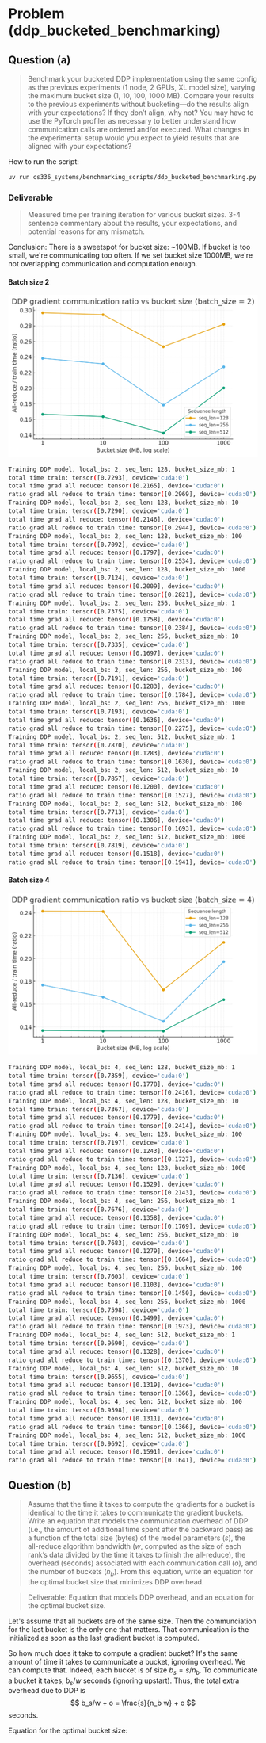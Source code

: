# Problem (ddp_bucketed_benchmarking)

## Question (a) 

> Benchmark your bucketed DDP implementation using the same config as the previous experiments
> (1 node, 2 GPUs, XL model size), varying the maximum bucket size (1, 10, 100, 1000 MB).
> Compare your results to the previous experiments without bucketing—do the results align with
> your expectations? If they don’t align, why not? You may have to use the PyTorch profiler as
> necessary to better understand how communication calls are ordered and/or executed. What
> changes in the experimental setup would you expect to yield results that are aligned with your
> expectations?

How to run the script:
```bash
uv run cs336_systems/benchmarking_scripts/ddp_bucketed_benchmarking.py
```

### Deliverable

> Measured time per training iteration for various bucket sizes. 3-4 sentence commentary about the results, your expectations, and potential reasons for any mismatch.

Conclusion: There is a sweetspot for bucket size: ~100MB. If bucket is too small, we're communicating too often. If we set bucket size 1000MB, we're not overlapping communication and computation enough.

#### Batch size 2
![Batch size 2](figures/bucketed_batch_size_2.png)
```bash 
Training DDP model, local_bs: 2, seq_len: 128, bucket_size_mb: 1
total time train: tensor([0.7293], device='cuda:0')
total time grad all reduce: tensor([0.2165], device='cuda:0')
ratio grad all reduce to train time: tensor([0.2969], device='cuda:0')
Training DDP model, local_bs: 2, seq_len: 128, bucket_size_mb: 10
total time train: tensor([0.7290], device='cuda:0')
total time grad all reduce: tensor([0.2146], device='cuda:0')
ratio grad all reduce to train time: tensor([0.2944], device='cuda:0')
Training DDP model, local_bs: 2, seq_len: 128, bucket_size_mb: 100
total time train: tensor([0.7092], device='cuda:0')
total time grad all reduce: tensor([0.1797], device='cuda:0')
ratio grad all reduce to train time: tensor([0.2534], device='cuda:0')
Training DDP model, local_bs: 2, seq_len: 128, bucket_size_mb: 1000
total time train: tensor([0.7124], device='cuda:0')
total time grad all reduce: tensor([0.2009], device='cuda:0')
ratio grad all reduce to train time: tensor([0.2821], device='cuda:0')
Training DDP model, local_bs: 2, seq_len: 256, bucket_size_mb: 1
total time train: tensor([0.7375], device='cuda:0')
total time grad all reduce: tensor([0.1758], device='cuda:0')
ratio grad all reduce to train time: tensor([0.2384], device='cuda:0')
Training DDP model, local_bs: 2, seq_len: 256, bucket_size_mb: 10
total time train: tensor([0.7335], device='cuda:0')
total time grad all reduce: tensor([0.1697], device='cuda:0')
ratio grad all reduce to train time: tensor([0.2313], device='cuda:0')
Training DDP model, local_bs: 2, seq_len: 256, bucket_size_mb: 100
total time train: tensor([0.7191], device='cuda:0')
total time grad all reduce: tensor([0.1283], device='cuda:0')
ratio grad all reduce to train time: tensor([0.1784], device='cuda:0')
Training DDP model, local_bs: 2, seq_len: 256, bucket_size_mb: 1000
total time train: tensor([0.7193], device='cuda:0')
total time grad all reduce: tensor([0.1636], device='cuda:0')
ratio grad all reduce to train time: tensor([0.2275], device='cuda:0')
Training DDP model, local_bs: 2, seq_len: 512, bucket_size_mb: 1
total time train: tensor([0.7870], device='cuda:0')
total time grad all reduce: tensor([0.1283], device='cuda:0')
ratio grad all reduce to train time: tensor([0.1630], device='cuda:0')
Training DDP model, local_bs: 2, seq_len: 512, bucket_size_mb: 10
total time train: tensor([0.7857], device='cuda:0')
total time grad all reduce: tensor([0.1200], device='cuda:0')
ratio grad all reduce to train time: tensor([0.1527], device='cuda:0')
Training DDP model, local_bs: 2, seq_len: 512, bucket_size_mb: 100
total time train: tensor([0.7713], device='cuda:0')
total time grad all reduce: tensor([0.1306], device='cuda:0')
ratio grad all reduce to train time: tensor([0.1693], device='cuda:0')
Training DDP model, local_bs: 2, seq_len: 512, bucket_size_mb: 1000
total time train: tensor([0.7819], device='cuda:0')
total time grad all reduce: tensor([0.1518], device='cuda:0')
ratio grad all reduce to train time: tensor([0.1941], device='cuda:0')
```

#### Batch size 4
![Batch size 4](figures/bucketed_batch_size_4.png)
```bash 
Training DDP model, local_bs: 4, seq_len: 128, bucket_size_mb: 1
total time train: tensor([0.7359], device='cuda:0')
total time grad all reduce: tensor([0.1778], device='cuda:0')
ratio grad all reduce to train time: tensor([0.2416], device='cuda:0')
Training DDP model, local_bs: 4, seq_len: 128, bucket_size_mb: 10
total time train: tensor([0.7367], device='cuda:0')
total time grad all reduce: tensor([0.1779], device='cuda:0')
ratio grad all reduce to train time: tensor([0.2414], device='cuda:0')
Training DDP model, local_bs: 4, seq_len: 128, bucket_size_mb: 100
total time train: tensor([0.7197], device='cuda:0')
total time grad all reduce: tensor([0.1243], device='cuda:0')
ratio grad all reduce to train time: tensor([0.1727], device='cuda:0')
Training DDP model, local_bs: 4, seq_len: 128, bucket_size_mb: 1000
total time train: tensor([0.7136], device='cuda:0')
total time grad all reduce: tensor([0.1529], device='cuda:0')
ratio grad all reduce to train time: tensor([0.2143], device='cuda:0')
Training DDP model, local_bs: 4, seq_len: 256, bucket_size_mb: 1
total time train: tensor([0.7676], device='cuda:0')
total time grad all reduce: tensor([0.1358], device='cuda:0')
ratio grad all reduce to train time: tensor([0.1769], device='cuda:0')
Training DDP model, local_bs: 4, seq_len: 256, bucket_size_mb: 10
total time train: tensor([0.7683], device='cuda:0')
total time grad all reduce: tensor([0.1279], device='cuda:0')
ratio grad all reduce to train time: tensor([0.1664], device='cuda:0')
Training DDP model, local_bs: 4, seq_len: 256, bucket_size_mb: 100
total time train: tensor([0.7603], device='cuda:0')
total time grad all reduce: tensor([0.1103], device='cuda:0')
ratio grad all reduce to train time: tensor([0.1450], device='cuda:0')
Training DDP model, local_bs: 4, seq_len: 256, bucket_size_mb: 1000
total time train: tensor([0.7598], device='cuda:0')
total time grad all reduce: tensor([0.1499], device='cuda:0')
ratio grad all reduce to train time: tensor([0.1973], device='cuda:0')
Training DDP model, local_bs: 4, seq_len: 512, bucket_size_mb: 1
total time train: tensor([0.9690], device='cuda:0')
total time grad all reduce: tensor([0.1328], device='cuda:0')
ratio grad all reduce to train time: tensor([0.1370], device='cuda:0')
Training DDP model, local_bs: 4, seq_len: 512, bucket_size_mb: 10
total time train: tensor([0.9655], device='cuda:0')
total time grad all reduce: tensor([0.1319], device='cuda:0')
ratio grad all reduce to train time: tensor([0.1366], device='cuda:0')
Training DDP model, local_bs: 4, seq_len: 512, bucket_size_mb: 100
total time train: tensor([0.9598], device='cuda:0')
total time grad all reduce: tensor([0.1311], device='cuda:0')
ratio grad all reduce to train time: tensor([0.1366], device='cuda:0')
Training DDP model, local_bs: 4, seq_len: 512, bucket_size_mb: 1000
total time train: tensor([0.9692], device='cuda:0')
total time grad all reduce: tensor([0.1591], device='cuda:0')
ratio grad all reduce to train time: tensor([0.1641], device='cuda:0')
```

## Question (b)

> Assume that the time it takes to compute the gradients for a bucket is identical to the time it takes to communicate the gradient buckets. Write an equation that models the communication overhead of DDP (i.e., the amount of additional time spent after the backward pass) as a function
> of the total size (bytes) of the model parameters ($s$), the all-reduce algorithm bandwidth ($w$,
> computed as the size of each rank’s data divided by the time it takes to finish the all-reduce), the
> overhead (seconds) associated with each communication call ($o$), and the number of buckets ($n_b$).
> From this equation, write an equation for the optimal bucket size that minimizes DDP overhead.

> Deliverable: Equation that models DDP overhead, and an equation for the optimal bucket size.

Let's assume that all buckets are of the same size. Then the communciation for the last bucket is the only one that matters. That communication is the initialized as soon as the last gradient bucket is computed. 

So how much does it take to compute a gradient bucket? It's the same amount of time it takes to communicate a bucket, ignoring overhead. We can compute that. Indeed, each bucket is of size $b_s = s/n_b$. To communicate a bucket it takes, $b_s/w$ seconds (ignoring upstart). Thus, the total extra overhead due to DDP is 
$$
b_s/w + o = \frac{s}{n_b w} + o
$$
seconds.

Equation for the optimal bucket size:

```
```